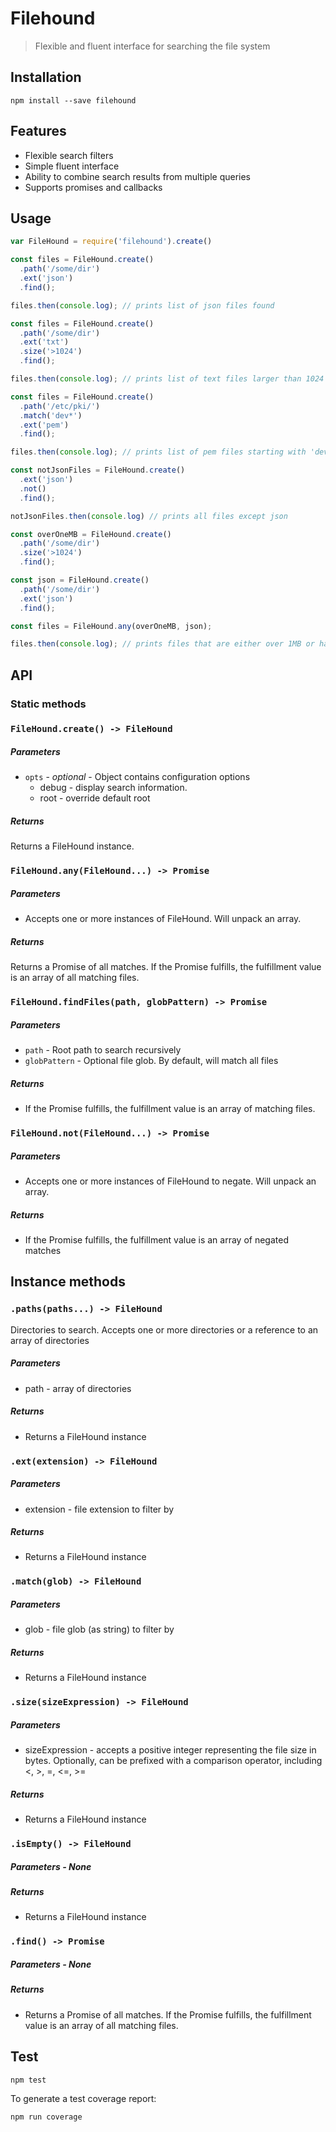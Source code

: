 # Filehound

> Flexible and fluent interface for searching the file system

## Installation

```
npm install --save filehound
```

## Features

* Flexible search filters
* Simple fluent interface
* Ability to combine search results from multiple queries
* Supports promises and callbacks

## Usage

```js
var FileHound = require('filehound').create()

const files = FileHound.create()
  .path('/some/dir')
  .ext('json')
  .find();

files.then(console.log); // prints list of json files found

const files = FileHound.create()
  .path('/some/dir')
  .ext('txt')
  .size('>1024')
  .find();

files.then(console.log); // prints list of text files larger than 1024 bytes

const files = FileHound.create()
  .path('/etc/pki/')
  .match('dev*')
  .ext('pem')
  .find();

files.then(console.log); // prints list of pem files starting with 'dev'

const notJsonFiles = FileHound.create()
  .ext('json')
  .not()
  .find();

notJsonFiles.then(console.log) // prints all files except json

const overOneMB = FileHound.create()
  .path('/some/dir')
  .size('>1024')
  .find();

const json = FileHound.create()
  .path('/some/dir')
  .ext('json')
  .find();

const files = FileHound.any(overOneMB, json);

files.then(console.log); // prints files that are either over 1MB or have a .json extension
```

## API

### Static methods

### `FileHound.create() -> FileHound`

##### Parameters
* `opts` - _optional_ - Object contains configuration options
  * debug - display search information.
  * root - override default root

##### Returns
Returns a FileHound instance.

### `FileHound.any(FileHound...) -> Promise`

##### Parameters
* Accepts one or more instances of FileHound. Will unpack an array.

##### Returns
Returns a Promise of all matches. If the Promise fulfills, the fulfillment value is an array of all matching files.

### `FileHound.findFiles(path, globPattern) -> Promise`

##### Parameters
* `path` - Root path to search recursively
* `globPattern` - Optional file glob. By default, will match all files

##### Returns
* If the Promise fulfills, the fulfillment value is an array of matching files.

### `FileHound.not(FileHound...) -> Promise`

##### Parameters
* Accepts one or more instances of FileHound to negate. Will unpack an array.

##### Returns
* If the Promise fulfills, the fulfillment value is an array of negated matches

## Instance methods

### `.paths(paths...) -> FileHound`

Directories to search. Accepts one or more directories or a reference to an array of directories

##### Parameters
* path - array of directories

##### Returns
* Returns a FileHound instance

### `.ext(extension) -> FileHound`

##### Parameters
* extension - file extension to filter by

##### Returns
* Returns a FileHound instance

### `.match(glob) -> FileHound`

##### Parameters
* glob - file glob (as string) to filter by

##### Returns
* Returns a FileHound instance

### `.size(sizeExpression) -> FileHound`

##### Parameters
* sizeExpression - accepts a positive integer representing the file size in bytes. Optionally, can be prefixed with a comparison operator, including <, >, =, <=, >=  

##### Returns
* Returns a FileHound instance

### `.isEmpty() -> FileHound`

##### Parameters - None

##### Returns
* Returns a FileHound instance

### `.find() -> Promise`
##### Parameters - None
##### Returns
* Returns a Promise of all matches. If the Promise fulfills, the fulfillment value is an array of all matching files.

## Test

```
npm test
```

To generate a test coverage report:

```
npm run coverage
```
